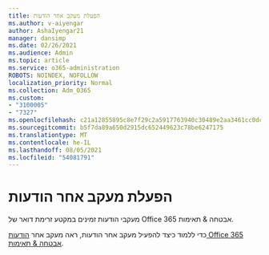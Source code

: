 ```yaml
---
title: הפעלת מעקב אחר הודעות
ms.author: v-aiyengar
author: AshaIyengar21
manager: dansimp
ms.date: 02/26/2021
ms.audience: Admin
ms.topic: article
ms.service: o365-administration
ROBOTS: NOINDEX, NOFOLLOW
localization_priority: Normal
ms.collection: Adm_O365
ms.custom:
- "3100005"
- "7327"
ms.openlocfilehash: c21a12855895c8e7f29c2a5917763940c30489e2aa3461cc0dc99799b86c9a34
ms.sourcegitcommit: b5f7da89a650d2915dc652449623c78be6247175
ms.translationtype: MT
ms.contentlocale: he-IL
ms.lasthandoff: 08/05/2021
ms.locfileid: "54081791"
---
```

# <a name="run-a-message-trace"></a>הפעלת מעקב אחר הודעות

מעקבי הודעות זמינים במקטע זרימת דואר של Office 365 אבטחה & תאימות.

כדי ללמוד כיצד להפעיל מעקב אחר הודעות, ראה מעקב אחר [הודעות Office 365 אבטחה & תאימות](https://go.microsoft.com/fwlink/?linkid=2103855).
